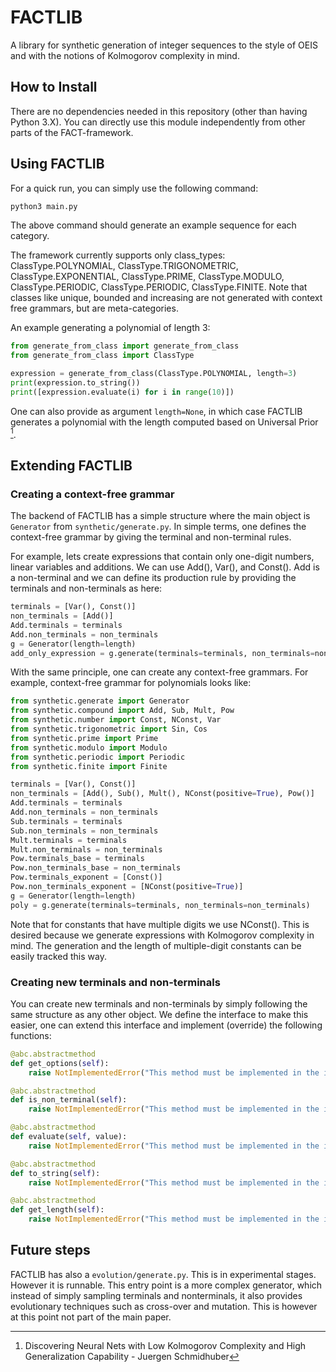 # FACTLIB

A library for synthetic generation of integer sequences to the style of OEIS and with the notions of Kolmogorov complexity in mind.

## How to Install
There are no dependencies needed in this repository (other than having Python 3.X). You can directly use this module independently from other parts of the FACT-framework.


## Using FACTLIB

For a quick run, you can simply use the following command:
```python
python3 main.py
```
The above command should generate an example sequence for each category.

The framework currently supports only class_types: ClassType.POLYNOMIAL, ClassType.TRIGONOMETRIC, ClassType.EXPONENTIAL, ClassType.PRIME, ClassType.MODULO, ClassType.PERIODIC, ClassType.PERIODIC, ClassType.FINITE. Note that classes like unique, bounded and increasing are not generated with context free grammars, but are meta-categories.

An example generating a polynomial of length 3:

```python
from generate_from_class import generate_from_class
from generate_from_class import ClassType

expression = generate_from_class(ClassType.POLYNOMIAL, length=3)
print(expression.to_string())
print([expression.evaluate(i) for i in range(10)])
```

One can also provide as argument `length=None`, in which case FACTLIB generates a polynomial with the length computed based on Universal Prior [^fn1].

## Extending FACTLIB

### Creating a context-free grammar
The backend of FACTLIB has a simple structure where the main object is `Generator` from `synthetic/generate.py`. In simple terms, one defines the context-free grammar by giving the terminal and non-terminal rules.

For example, lets create expressions that contain only one-digit numbers, linear variables and additions. We can use Add(), Var(), and Const().
Add is a non-terminal and we can define its production rule by providing the terminals and non-terminals as here:
```python
terminals = [Var(), Const()]
non_terminals = [Add()]
Add.terminals = terminals
Add.non_terminals = non_terminals
g = Generator(length=length)
add_only_expression = g.generate(terminals=terminals, non_terminals=non_terminals)
```

With the same principle, one can create any context-free grammars. For example, context-free grammar for polynomials looks like:

```python
from synthetic.generate import Generator
from synthetic.compound import Add, Sub, Mult, Pow
from synthetic.number import Const, NConst, Var
from synthetic.trigonometric import Sin, Cos
from synthetic.prime import Prime
from synthetic.modulo import Modulo
from synthetic.periodic import Periodic
from synthetic.finite import Finite

terminals = [Var(), Const()]
non_terminals = [Add(), Sub(), Mult(), NConst(positive=True), Pow()]
Add.terminals = terminals
Add.non_terminals = non_terminals
Sub.terminals = terminals
Sub.non_terminals = non_terminals
Mult.terminals = terminals
Mult.non_terminals = non_terminals
Pow.terminals_base = terminals
Pow.non_terminals_base = non_terminals
Pow.terminals_exponent = [Const()]
Pow.non_terminals_exponent = [NConst(positive=True)]
g = Generator(length=length)
poly = g.generate(terminals=terminals, non_terminals=non_terminals)
```

Note that for constants that have multiple digits we use NConst(). This is desired because we generate expressions with Kolmogorov complexity in mind. The generation and the length of multiple-digit constants can be easily tracked this way.

### Creating new terminals and non-terminals
You can create new terminals and non-terminals by simply following the same structure as any other object. We define the interface to make this easier, one can extend this interface and implement (override) the following functions:
```python
@abc.abstractmethod
def get_options(self):
    raise NotImplementedError("This method must be implemented in the inheriting class")

@abc.abstractmethod
def is_non_terminal(self):
    raise NotImplementedError("This method must be implemented in the inheriting class")

@abc.abstractmethod
def evaluate(self, value):
    raise NotImplementedError("This method must be implemented in the inheriting class")

@abc.abstractmethod
def to_string(self):
    raise NotImplementedError("This method must be implemented in the inheriting class")

@abc.abstractmethod
def get_length(self):
    raise NotImplementedError("This method must be implemented in the inheriting class")
```

## Future steps

FACTLIB has also a `evolution/generate.py`. This is in experimental stages. However it is runnable.
This entry point is a more complex generator, which instead of simply sampling terminals and nonterminals, it also provides evolutionary techniques such as cross-over and mutation.
This is however at this point not part of the main paper.


[^fn1]: Discovering Neural Nets with Low Kolmogorov Complexity and High Generalization Capability - Juergen Schmidhuber
